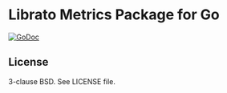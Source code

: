 Librato Metrics Package for Go
==============================

[![GoDoc](https://godoc.org/github.com/samuel/go-librato?status.svg)](https://godoc.org/github.com/samuel/go-librato)

License
-------

3-clause BSD. See LICENSE file.
